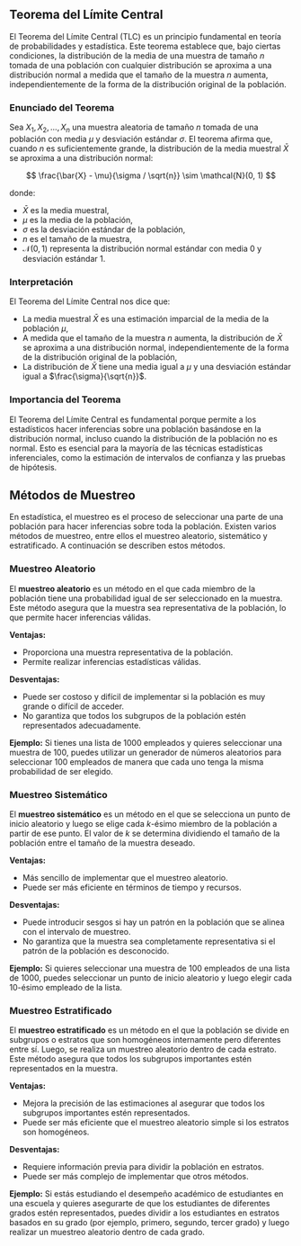 ## Teorema del Límite Central

El Teorema del Límite Central (TLC) es un principio fundamental en teoría de probabilidades y estadística. Este teorema establece que, bajo ciertas condiciones, la distribución de la media de una muestra de tamaño $n$ tomada de una población con cualquier distribución se aproxima a una distribución normal a medida que el tamaño de la muestra $n$ aumenta, independientemente de la forma de la distribución original de la población.

### Enunciado del Teorema

Sea $X_1, X_2, \ldots, X_n$ una muestra aleatoria de tamaño $n$ tomada de una población con media $\mu$ y desviación estándar $\sigma$. El teorema afirma que, cuando $n$ es suficientemente grande, la distribución de la media muestral $\bar{X}$ se aproxima a una distribución normal:

$$
\frac{\bar{X} - \mu}{\sigma / \sqrt{n}} \sim \mathcal{N}(0, 1)
$$

donde:

- $\bar{X}$ es la media muestral,
- $\mu$ es la media de la población,
- $\sigma$ es la desviación estándar de la población,
- $n$ es el tamaño de la muestra,
- $\mathcal{N}(0, 1)$ representa la distribución normal estándar con media 0 y desviación estándar 1.

### Interpretación

El Teorema del Límite Central nos dice que:

- La media muestral $\bar{X}$ es una estimación imparcial de la media de la población $\mu$,
- A medida que el tamaño de la muestra $n$ aumenta, la distribución de $\bar{X}$ se aproxima a una distribución normal, independientemente de la forma de la distribución original de la población,
- La distribución de $\bar{X}$ tiene una media igual a $\mu$ y una desviación estándar igual a $\frac{\sigma}{\sqrt{n}}$.

### Importancia del Teorema

El Teorema del Límite Central es fundamental porque permite a los estadísticos hacer inferencias sobre una población basándose en la distribución normal, incluso cuando la distribución de la población no es normal. Esto es esencial para la mayoría de las técnicas estadísticas inferenciales, como la estimación de intervalos de confianza y las pruebas de hipótesis.

## Métodos de Muestreo

En estadística, el muestreo es el proceso de seleccionar una parte de una población para hacer inferencias sobre toda la población. Existen varios métodos de muestreo, entre ellos el muestreo aleatorio, sistemático y estratificado. A continuación se describen estos métodos.

### Muestreo Aleatorio

El **muestreo aleatorio** es un método en el que cada miembro de la población tiene una probabilidad igual de ser seleccionado en la muestra. Este método asegura que la muestra sea representativa de la población, lo que permite hacer inferencias válidas.

**Ventajas:**
- Proporciona una muestra representativa de la población.
- Permite realizar inferencias estadísticas válidas.

**Desventajas:**
- Puede ser costoso y difícil de implementar si la población es muy grande o difícil de acceder.
- No garantiza que todos los subgrupos de la población estén representados adecuadamente.

**Ejemplo:**
Si tienes una lista de 1000 empleados y quieres seleccionar una muestra de 100, puedes utilizar un generador de números aleatorios para seleccionar 100 empleados de manera que cada uno tenga la misma probabilidad de ser elegido.

### Muestreo Sistemático

El **muestreo sistemático** es un método en el que se selecciona un punto de inicio aleatorio y luego se elige cada $k$-ésimo miembro de la población a partir de ese punto. El valor de $k$ se determina dividiendo el tamaño de la población entre el tamaño de la muestra deseado.

**Ventajas:**
- Más sencillo de implementar que el muestreo aleatorio.
- Puede ser más eficiente en términos de tiempo y recursos.

**Desventajas:**
- Puede introducir sesgos si hay un patrón en la población que se alinea con el intervalo de muestreo.
- No garantiza que la muestra sea completamente representativa si el patrón de la población es desconocido.

**Ejemplo:**
Si quieres seleccionar una muestra de 100 empleados de una lista de 1000, puedes seleccionar un punto de inicio aleatorio y luego elegir cada $10$-ésimo empleado de la lista.

### Muestreo Estratificado

El **muestreo estratificado** es un método en el que la población se divide en subgrupos o estratos que son homogéneos internamente pero diferentes entre sí. Luego, se realiza un muestreo aleatorio dentro de cada estrato. Este método asegura que todos los subgrupos importantes estén representados en la muestra.

**Ventajas:**
- Mejora la precisión de las estimaciones al asegurar que todos los subgrupos importantes estén representados.
- Puede ser más eficiente que el muestreo aleatorio simple si los estratos son homogéneos.

**Desventajas:**
- Requiere información previa para dividir la población en estratos.
- Puede ser más complejo de implementar que otros métodos.

**Ejemplo:**
Si estás estudiando el desempeño académico de estudiantes en una escuela y quieres asegurarte de que los estudiantes de diferentes grados estén representados, puedes dividir a los estudiantes en estratos basados en su grado (por ejemplo, primero, segundo, tercer grado) y luego realizar un muestreo aleatorio dentro de cada grado.

